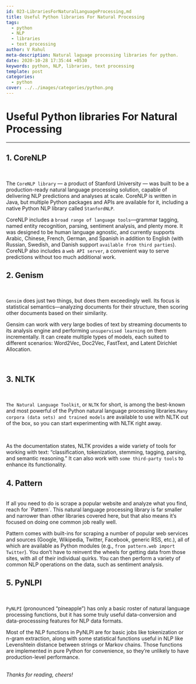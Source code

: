 ```yaml
---
id: 023-LibrariesForNaturalLanguageProcessing,md
title: Useful Python libraries For Natural Processing
tags:
  - python
  - NLP
  - libraries
  - text processing
author: V Rahul
meta-description: Natural laguage processing libraries for python.
date: 2020-10-28 17:35:44 +0530
keywords: python, NLP, libraries, text processing
template: post
categories:
  - python
cover: ../../images/categories/python.png
---
```



# Useful Python libraries For Natural Processing

***

## 1. CoreNLP
<br>

The `CoreNLP library` — a product of Stanford University — was built to be a production-ready natural language processing solution, capable of delivering NLP predictions and analyses at scale. CoreNLP is written in Java, but multiple Python packages and APIs are available for it, including a native Python NLP library called `StanfordNLP`.

CoreNLP includes a `broad range of language tools`—grammar tagging, named entity recognition, parsing, sentiment analysis, and plenty more. It was designed to be human language agnostic, and currently supports Arabic, Chinese, French, German, and Spanish in addition to English (with Russian, Swedish, and Danish support `available from third parties`). CoreNLP also includes a `web API server`, a convenient way to serve predictions without too much additional work.


## 2. Genism

<br>

`Gensim` does just two things, but does them exceedingly well. Its focus is statistical semantics—analyzing documents for their structure, then scoring other documents based on their similarity.

Gensim can work with very large bodies of text by streaming documents to its analysis engine and performing `unsupervised learning` on them incrementally. It can create multiple types of models, each suited to different scenarios: Word2Vec, Doc2Vec, FastText, and Latent Dirichlet Allocation.

<br>


## 3. NLTK

<br>

`The Natural Language Toolkit`, or `NLTK` for short, is among the best-known and most powerful of the Python natural language processing libraries.`Many corpora (data sets) and trained models` are available to use with NLTK out of the box, so you can start experimenting with NLTK right away.

<br>


As the documentation states, NLTK provides a wide variety of tools for working with text: “classification, tokenization, stemming, tagging, parsing, and semantic reasoning.” It can also work with `some third-party tools` to enhance its functionality.


## 4. Pattern
<br>
   If all you need to do is scrape a popular website and analyze what you find, reach for `Pattern`. This natural language processing library is far smaller and narrower than other libraries covered here, but that also means it’s focused on doing one common job really well.

Pattern comes with built-ins for scraping a number of popular web services and sources (Google, Wikipedia, Twitter, Facebook, generic RSS, etc.), all of which are available as Python modules (e.g., `from pattern.web import Twitter`). You don’t have to reinvent the wheels for getting data from those sites, with all of their individual quirks. You can then perform a variety of common NLP operations on the data, such as sentiment analysis.

## 5. PyNLPI

<br>

`PyNLPI` (pronounced “pineapple”) has only a basic roster of natural language processing functions, but it has some truly useful data-conversion and data-processsing features for NLP data formats.

Most of the NLP functions in PyNLPI are for basic jobs like tokenization or n-gram extraction, along with some statistical functions useful in NLP like Levenshtein distance between strings or Markov chains. Those functions are implemented in pure Python for convenience, so they’re unlikely to have production-level performance.
<br>
<br>

*Thanks for reading, cheers!*